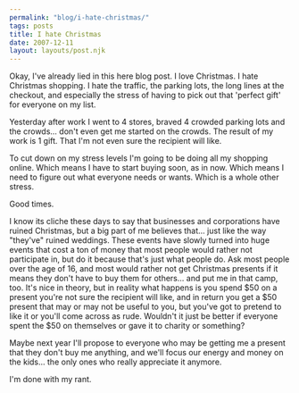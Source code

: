 ```yaml
---
permalink: "blog/i-hate-christmas/"
tags: posts
title: I hate Christmas
date: 2007-12-11
layout: layouts/post.njk
---
```


Okay, I've already lied in this here blog post. I love Christmas. I hate Christmas shopping. I hate the traffic, the parking lots, the long lines at the checkout, and especially the stress of having to pick out that 'perfect gift' for everyone on my list.

Yesterday after work I went to 4 stores, braved 4 crowded parking lots and the crowds... don't even get me started on the crowds. The result of my work is 1 gift. That I'm not even sure the recipient will like. 

To cut down on my stress levels I'm going to be doing all my shopping online. Which means I have to start buying soon, as in now. Which means I need to figure out what everyone needs or wants. Which is a whole other stress. 

Good times.

I know its cliche these days to say that businesses and corporations have ruined Christmas, but a big part of me believes that... just like the way "they've" ruined weddings. These events have slowly turned into huge events that cost a ton of money that most people would rather not participate in, but do it because that's just what people do. Ask most people over the age of 16, and most would rather not get Christmas presents if it means they don't have to buy them for others... and put me in that camp, too. It's nice in theory, but in reality what happens is you spend $50 on a present you're not sure the recipient will like, and in return you get a $50 present that may or may not be useful to you, but you've got to pretend to like it or you'll come across as rude. Wouldn't it just be better if everyone spent the $50 on themselves or gave it to charity or something?

Maybe next year I'll propose to everyone who may be getting me a present that they don't buy me anything, and we'll focus our energy and money on the kids... the only ones who really appreciate it anymore.

I'm done with my rant.